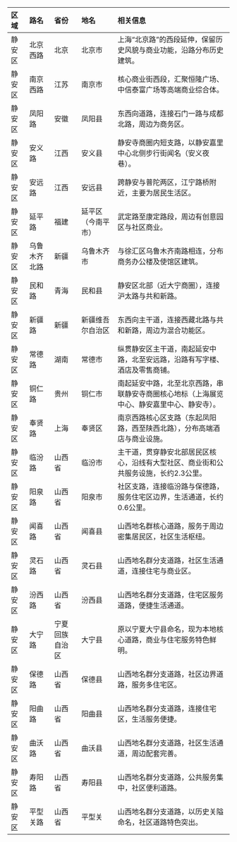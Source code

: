 | 区域 | 路名 | 省份 | 地名 | 相关信息 |
| :--- | :--- | :--- | :--- | :--- |
| 静安区 | 北京西路 | 北京 | 北京市 | 上海“北京路”的西段延伸，保留历史风貌与商业功能，沿路分布历史建筑。 |
| 静安区 | 南京西路 | 江苏 | 南京市 | 核心商业街西段，汇聚恒隆广场、中信泰富广场等高端商业综合体。 |
| 静安区 | 凤阳路 | 安徽 | 凤阳县 | 东西向道路，连接石门一路与成都北路，周边为商务区。 |
| 静安区 | 安义路 | 江西 | 安义县 | 静安寺商圈内短支路，以静安嘉里中心北侧步行街闻名（安义夜巷）。 |
| 静安区 | 安远路 | 江西 | 安远县 | 跨静安与普陀两区，江宁路桥附近，主要为居民生活区。 |
| 静安区 | 延平路 | 福建 | 延平区（今南平市） | 武定路至康定路段，周边有创意园区与社区商业。 |
| 静安区 | 乌鲁木齐北路 | 新疆 | 乌鲁木齐市 | 与徐汇区乌鲁木齐南路相连，分布商务办公楼及使馆区建筑。 |
| 静安区 | 民和路 | 青海 | 民和县 | 静安区北部（近大宁商圈），连接沪太路与共和新路。 |
| 静安区 | 新疆路 | 新疆 | 新疆维吾尔自治区 | 东西向主干道，连接西藏北路与共和新路，周边为混合功能区。 |
| 静安区 | 常德路 | 湖南 | 常德市 | 纵贯静安区主干道，南起延安中路，北至安远路，沿路有写字楼、酒店及零售商铺。 |
| 静安区 | 铜仁路 | 贵州 | 铜仁市 | 南起延安中路，北至北京西路，串联静安寺商圈核心地标（上海展览中心、静安嘉里中心、静安寺）。 |
| 静安区 | 奉贤路 | 上海 | 奉贤区 | 南京西路核心区支路（东起凤阳路，西至陕西北路），分布高端酒店与商业设施。 |
| 静安区 | 临汾路 | 山西省 | 临汾市 | 主干道，贯穿静安北部居民区核心，沿线有大型社区、商业街和公共服务设施，长约2.3公里。 |
| 静安区 | 阳泉路 | 山西省 | 阳泉市 | 社区支路，连接临汾路与保德路，服务住宅区边界，生活通道，长约0.6公里。 |
| 静安区 | 闻喜路 | 山西省 | 闻喜县 | 山西地名群核心道路，服务于周边密集居民区，社区生活枢纽。 |
| 静安区 | 灵石路 | 山西省 | 灵石县 | 山西地名群分支道路，社区生活通道，连接住宅与商业区。 |
| 静安区 | 汾西路 | 山西省 | 汾西县 | 山西地名群分支道路，住宅区服务道路，便捷生活通道。 |
| 静安区 | 大宁路 | 宁夏回族自治区 | 大宁县 | 原以宁夏大宁县命名，现为本地核心道路，商业与住宅服务特色鲜明。 |
| 静安区 | 保德路 | 山西省 | 保德县 | 山西地名群分支道路，社区边界道路，服务多住宅区。 |
| 静安区 | 阳曲路 | 山西省 | 阳曲县 | 山西地名群分支道路，连接住宅区，生活服务便捷。 |
| 静安区 | 曲沃路 | 山西省 | 曲沃县 | 山西地名群分支道路，社区生活通道，周边配套完善。 |
| 静安区 | 寿阳路 | 山西省 | 寿阳县 | 山西地名群分支道路，公共服务集中，社区便利道路。 |
| 静安区 | 平型关路 | 山西省 | 平型关 | 山西地名群分支道路，以历史关隘命名，社区道路特色突出。 |